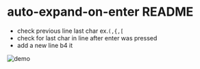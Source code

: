 # auto-expand-on-enter README

- check previous line last char ex.`(,{,[`
- check for last char in line after enter was pressed
- add a new line b4 it

![demo](https://user-images.githubusercontent.com/7388088/71270683-dd985c00-235a-11ea-9749-81a78f5f7b9e.gif)
